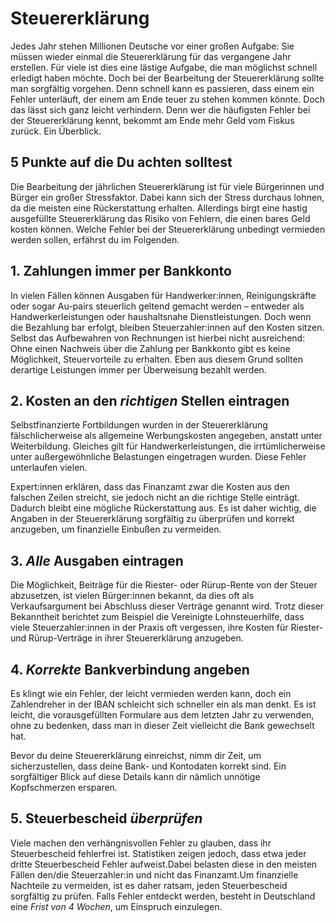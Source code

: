# Steuererklärung
Jedes Jahr stehen Millionen Deutsche vor einer großen Aufgabe: Sie müssen wieder einmal die Steuererklärung für das vergangene Jahr erstellen. Für viele ist dies eine lästige Aufgabe, die man möglichst schnell erledigt haben möchte. Doch bei der Bearbeitung der Steuererklärung sollte man sorgfältig vorgehen. Denn schnell kann es passieren, dass einem ein Fehler unterläuft, der einem am Ende teuer zu stehen kommen könnte. Doch das lässt sich ganz leicht verhindern. Denn wer die häufigsten Fehler bei der Steuererklärung kennt, bekommt am Ende mehr Geld vom Fiskus zurück. Ein Überblick.

## 5 Punkte auf die Du achten solltest
Die Bearbeitung der jährlichen Steuererklärung ist für viele Bürgerinnen und Bürger ein großer Stressfaktor. Dabei kann sich der Stress durchaus lohnen, da die meisten eine Rückerstattung erhalten. Allerdings birgt eine hastig ausgefüllte Steuererklärung das Risiko von Fehlern, die einen bares Geld kosten können. Welche Fehler bei der Steuererklärung unbedingt vermieden werden sollen, erfährst du im Folgenden.

## 1. Zahlungen immer per Bankkonto
In vielen Fällen können Ausgaben für Handwerker:innen, Reinigungskräfte oder sogar Au-pairs steuerlich geltend gemacht werden – entweder als Handwerkerleistungen oder haushaltsnahe Dienstleistungen. Doch wenn die Bezahlung bar erfolgt, bleiben Steuerzahler:innen auf den Kosten sitzen. Selbst das Aufbewahren von Rechnungen ist hierbei nicht ausreichend: Ohne einen Nachweis über die Zahlung per Bankkonto gibt es keine Möglichkeit, Steuervorteile zu erhalten. Eben aus diesem Grund sollten derartige Leistungen immer per Überweisung bezahlt werden.

## 2. Kosten an den _richtigen_ Stellen eintragen
Selbstfinanzierte Fortbildungen wurden in der Steuererklärung fälschlicherweise als allgemeine Werbungskosten angegeben, anstatt unter Weiterbildung. Gleiches gilt für Handwerkerleistungen, die irrtümlicherweise unter außergewöhnliche Belastungen eingetragen wurden. Diese Fehler unterlaufen vielen.

Expert:innen erklären, dass das Finanzamt zwar die Kosten aus den falschen Zeilen streicht, sie jedoch nicht an die richtige Stelle einträgt. Dadurch bleibt eine mögliche Rückerstattung aus. Es ist daher wichtig, die Angaben in der Steuererklärung sorgfältig zu überprüfen und korrekt anzugeben, um finanzielle Einbußen zu vermeiden.

## 3. _Alle_ Ausgaben eintragen
Die Möglichkeit, Beiträge für die Riester- oder Rürup-Rente von der Steuer abzusetzen, ist vielen Bürger:innen bekannt, da dies oft als Verkaufsargument bei Abschluss dieser Verträge genannt wird. Trotz dieser Bekanntheit berichtet zum Beispiel die Vereinigte Lohnsteuerhilfe, dass viele Steuerzahler:innen in der Praxis oft vergessen, ihre Kosten für Riester- und Rürup-Verträge in ihrer Steuererklärung anzugeben.

## 4. _Korrekte_ Bankverbindung angeben
Es klingt wie ein Fehler, der leicht vermieden werden kann, doch ein Zahlendreher in der IBAN schleicht sich schneller ein als man denkt. Es ist leicht, die vorausgefüllten Formulare aus dem letzten Jahr zu verwenden, ohne zu bedenken, dass man in dieser Zeit vielleicht die Bank gewechselt hat.

Bevor du deine Steuererklärung einreichst, nimm dir Zeit, um sicherzustellen, dass deine Bank- und Kontodaten korrekt sind. Ein sorgfältiger Blick auf diese Details kann dir nämlich unnötige Kopfschmerzen ersparen.

## 5. Steuerbescheid _überprüfen_
Viele machen den verhängnisvollen Fehler zu glauben, dass ihr Steuerbescheid fehlerfrei ist. Statistiken zeigen jedoch, dass etwa jeder dritte Steuerbescheid Fehler aufweist.Dabei belasten diese in den meisten Fällen den/die Steuerzahler:in und nicht das Finanzamt.Um finanzielle Nachteile zu vermeiden, ist es daher ratsam, jeden Steuerbescheid sorgfältig zu prüfen. Falls Fehler entdeckt werden, besteht in Deutschland eine _Frist von 4 Wochen_, um Einspruch einzulegen.


